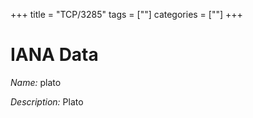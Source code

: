 +++
title = "TCP/3285"
tags = [""]
categories = [""]
+++

# IANA Data

_Name:_ plato

_Description:_ Plato

